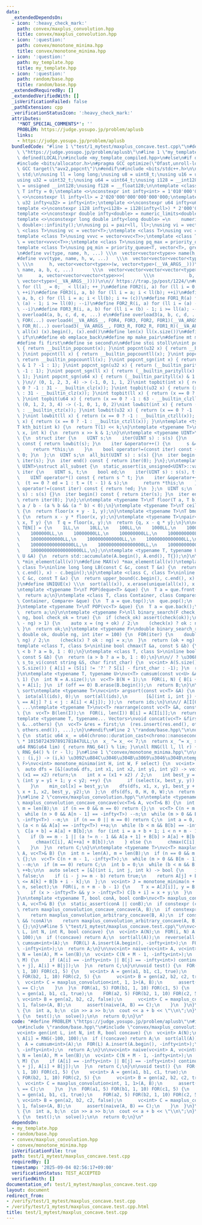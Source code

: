 ```yaml
---
data:
  _extendedDependsOn:
  - icon: ':heavy_check_mark:'
    path: convex/maxplus_convolution.hpp
    title: convex/maxplus_convolution.hpp
  - icon: ':question:'
    path: convex/monotone_minima.hpp
    title: convex/monotone_minima.hpp
  - icon: ':question:'
    path: my_template.hpp
    title: my_template.hpp
  - icon: ':question:'
    path: random/base.hpp
    title: random/base.hpp
  _extendedRequiredBy: []
  _extendedVerifiedWith: []
  _isVerificationFailed: false
  _pathExtension: cpp
  _verificationStatusIcon: ':heavy_check_mark:'
  attributes:
    '*NOT_SPECIAL_COMMENTS*': ''
    PROBLEM: https://judge.yosupo.jp/problem/aplusb
    links:
    - https://judge.yosupo.jp/problem/aplusb
  bundledCode: "#line 1 \"test/1_mytest/maxplus_concave.test.cpp\"\n#define PROBLEM\
    \ \"https://judge.yosupo.jp/problem/aplusb\"\n#line 1 \"my_template.hpp\"\n#if\
    \ defined(LOCAL)\n#include <my_template_compiled.hpp>\n#else\n#if defined(__GNUC__)\n\
    #include <bits/allocator.h>\n#pragma GCC optimize(\"Ofast,unroll-loops\")\n#pragma\
    \ GCC target(\"avx2,popcnt\")\n#endif\n#include <bits/stdc++.h>\n\nusing namespace\
    \ std;\n\nusing ll = long long;\nusing u8 = uint8_t;\nusing u16 = uint16_t;\n\
    using u32 = uint32_t;\nusing u64 = uint64_t;\nusing i128 = __int128;\nusing u128\
    \ = unsigned __int128;\nusing f128 = __float128;\n\ntemplate <class T>\nconstexpr\
    \ T infty = 0;\ntemplate <>\nconstexpr int infty<int> = 1'010'000'000;\ntemplate\
    \ <>\nconstexpr ll infty<ll> = 2'020'000'000'000'000'000;\ntemplate <>\nconstexpr\
    \ u32 infty<u32> = infty<int>;\ntemplate <>\nconstexpr u64 infty<u64> = infty<ll>;\n\
    template <>\nconstexpr i128 infty<i128> = i128(infty<ll>) * 2'000'000'000'000'000'000;\n\
    template <>\nconstexpr double infty<double> = numeric_limits<double>::infinity();\n\
    template <>\nconstexpr long double infty<long double> =\n    numeric_limits<long\
    \ double>::infinity();\n\nusing pi = pair<ll, ll>;\nusing vi = vector<ll>;\ntemplate\
    \ <class T>\nusing vc = vector<T>;\ntemplate <class T>\nusing vvc = vector<vc<T>>;\n\
    template <class T>\nusing vvvc = vector<vvc<T>>;\ntemplate <class T>\nusing vvvvc\
    \ = vector<vvvc<T>>;\ntemplate <class T>\nusing pq_max = priority_queue<T>;\n\
    template <class T>\nusing pq_min = priority_queue<T, vector<T>, greater<T>>;\n\
    \n#define vv(type, name, h, ...) \\\n  vector<vector<type>> name(h, vector<type>(__VA_ARGS__))\n\
    #define vvv(type, name, h, w, ...)   \\\n  vector<vector<vector<type>>> name(\
    \ \\\n      h, vector<vector<type>>(w, vector<type>(__VA_ARGS__)))\n#define vvvv(type,\
    \ name, a, b, c, ...)       \\\n  vector<vector<vector<vector<type>>>> name( \\\
    \n      a, vector<vector<vector<type>>>(       \\\n             b, vector<vector<type>>(c,\
    \ vector<type>(__VA_ARGS__))))\n\n// https://trap.jp/post/1224/\n#define FOR1(a)\
    \ for (ll _ = 0; _ < ll(a); ++_)\n#define FOR2(i, a) for (ll i = 0; i < ll(a);\
    \ ++i)\n#define FOR3(i, a, b) for (ll i = a; i < ll(b); ++i)\n#define FOR4(i,\
    \ a, b, c) for (ll i = a; i < ll(b); i += (c))\n#define FOR1_R(a) for (ll i =\
    \ (a) - 1; i >= ll(0); --i)\n#define FOR2_R(i, a) for (ll i = (a) - 1; i >= ll(0);\
    \ --i)\n#define FOR3_R(i, a, b) for (ll i = (b) - 1; i >= ll(a); --i)\n#define\
    \ overload4(a, b, c, d, e, ...) e\n#define overload3(a, b, c, d, ...) d\n#define\
    \ FOR(...) overload4(__VA_ARGS__, FOR4, FOR3, FOR2, FOR1)(__VA_ARGS__)\n#define\
    \ FOR_R(...) overload3(__VA_ARGS__, FOR3_R, FOR2_R, FOR1_R)(__VA_ARGS__)\n\n#define\
    \ all(x) (x).begin(), (x).end()\n#define len(x) ll(x.size())\n#define elif else\
    \ if\n\n#define eb emplace_back\n#define mp make_pair\n#define mt make_tuple\n\
    #define fi first\n#define se second\n\n#define stoi stoll\n\nint popcnt(int x)\
    \ { return __builtin_popcount(x); }\nint popcnt(u32 x) { return __builtin_popcount(x);\
    \ }\nint popcnt(ll x) { return __builtin_popcountll(x); }\nint popcnt(u64 x) {\
    \ return __builtin_popcountll(x); }\nint popcnt_sgn(int x) { return (__builtin_parity(unsigned(x))\
    \ & 1 ? -1 : 1); }\nint popcnt_sgn(u32 x) { return (__builtin_parity(x) & 1 ?\
    \ -1 : 1); }\nint popcnt_sgn(ll x) { return (__builtin_parityll(x) & 1 ? -1 :\
    \ 1); }\nint popcnt_sgn(u64 x) { return (__builtin_parityll(x) & 1 ? -1 : 1);\
    \ }\n// (0, 1, 2, 3, 4) -> (-1, 0, 1, 1, 2)\nint topbit(int x) { return (x ==\
    \ 0 ? -1 : 31 - __builtin_clz(x)); }\nint topbit(u32 x) { return (x == 0 ? -1\
    \ : 31 - __builtin_clz(x)); }\nint topbit(ll x) { return (x == 0 ? -1 : 63 - __builtin_clzll(x));\
    \ }\nint topbit(u64 x) { return (x == 0 ? -1 : 63 - __builtin_clzll(x)); }\n//\
    \ (0, 1, 2, 3, 4) -> (-1, 0, 1, 0, 2)\nint lowbit(int x) { return (x == 0 ? -1\
    \ : __builtin_ctz(x)); }\nint lowbit(u32 x) { return (x == 0 ? -1 : __builtin_ctz(x));\
    \ }\nint lowbit(ll x) { return (x == 0 ? -1 : __builtin_ctzll(x)); }\nint lowbit(u64\
    \ x) { return (x == 0 ? -1 : __builtin_ctzll(x)); }\n\ntemplate <typename T>\n\
    T kth_bit(int k) {\n  return T(1) << k;\n}\ntemplate <typename T>\nbool has_kth_bit(T\
    \ x, int k) {\n  return x >> k & 1;\n}\n\ntemplate <typename UINT>\nstruct all_bit\
    \ {\n  struct iter {\n    UINT s;\n    iter(UINT s) : s(s) {}\n    int operator*()\
    \ const { return lowbit(s); }\n    iter &operator++() {\n      s &= s - 1;\n \
    \     return *this;\n    }\n    bool operator!=(const iter) const { return s !=\
    \ 0; }\n  };\n  UINT s;\n  all_bit(UINT s) : s(s) {}\n  iter begin() const { return\
    \ iter(s); }\n  iter end() const { return iter(0); }\n};\n\ntemplate <typename\
    \ UINT>\nstruct all_subset {\n  static_assert(is_unsigned<UINT>::value);\n  struct\
    \ iter {\n    UINT s, t;\n    bool ed;\n    iter(UINT s) : s(s), t(s), ed(0) {}\n\
    \    UINT operator*() const { return s ^ t; }\n    iter &operator++() {\n    \
    \  (t == 0 ? ed = 1 : t = (t - 1) & s);\n      return *this;\n    }\n    bool\
    \ operator!=(const iter) const { return !ed; }\n  };\n  UINT s;\n  all_subset(UINT\
    \ s) : s(s) {}\n  iter begin() const { return iter(s); }\n  iter end() const {\
    \ return iter(0); }\n};\n\ntemplate <typename T>\nT floor(T a, T b) {\n  return\
    \ a / b - (a % b && (a ^ b) < 0);\n}\ntemplate <typename T>\nT ceil(T x, T y)\
    \ {\n  return floor(x + y - 1, y);\n}\ntemplate <typename T>\nT bmod(T x, T y)\
    \ {\n  return x - y * floor(x, y);\n}\ntemplate <typename T>\npair<T, T> divmod(T\
    \ x, T y) {\n  T q = floor(x, y);\n  return {q, x - q * y};\n}\n\nconstexpr ll\
    \ TEN[] = {\n    1LL,\n    10LL,\n    100LL,\n    1000LL,\n    10000LL,\n    100000LL,\n\
    \    1000000LL,\n    10000000LL,\n    100000000LL,\n    1000000000LL,\n    10000000000LL,\n\
    \    100000000000LL,\n    1000000000000LL,\n    10000000000000LL,\n    100000000000000LL,\n\
    \    1000000000000000LL,\n    10000000000000000LL,\n    100000000000000000LL,\n\
    \    1000000000000000000LL,\n};\n\ntemplate <typename T, typename U>\nT SUM(const\
    \ U &A) {\n  return std::accumulate(A.begin(), A.end(), T{});\n}\n\n#define MIN(v)\
    \ *min_element(all(v))\n#define MAX(v) *max_element(all(v))\ntemplate <class C,\
    \ class T>\ninline long long LB(const C &c, const T &x) {\n  return lower_bound(c.begin(),\
    \ c.end(), x) - c.begin();\n}\ntemplate <class C, class T>\ninline long long UB(const\
    \ C &c, const T &x) {\n  return upper_bound(c.begin(), c.end(), x) - c.begin();\n\
    }\n#define UNIQUE(x) \\\n  sort(all(x)), x.erase(unique(all(x)), x.end()), x.shrink_to_fit()\n\
    \ntemplate <typename T>\nT POP(deque<T> &que) {\n  T a = que.front();\n  que.pop_front();\n\
    \  return a;\n}\ntemplate <class T, class Container, class Compare>\nT POP(priority_queue<T,\
    \ Container, Compare> &que) {\n  T a = que.top();\n  que.pop();\n  return a;\n\
    }\ntemplate <typename T>\nT POP(vc<T> &que) {\n  T a = que.back();\n  que.pop_back();\n\
    \  return a;\n}\n\ntemplate <typename F>\nll binary_search(F check, ll ok, ll\
    \ ng, bool check_ok = true) {\n  if (check_ok) assert(check(ok));\n  while (llabs(ok\
    \ - ng) > 1) {\n    auto x = (ng + ok) / 2;\n    (check(x) ? ok : ng) = x;\n \
    \ }\n  return ok;\n}\ntemplate <typename F>\ndouble binary_search_real(F check,\
    \ double ok, double ng, int iter = 100) {\n  FOR(iter) {\n    double x = (ok +\
    \ ng) / 2;\n    (check(x) ? ok : ng) = x;\n  }\n  return (ok + ng) / 2;\n}\n\n\
    template <class T, class S>\ninline bool chmax(T &a, const S &b) {\n  return (a\
    \ < b ? a = b, 1 : 0);\n}\ntemplate <class T, class S>\ninline bool chmin(T &a,\
    \ const S &b) {\n  return (a > b ? a = b, 1 : 0);\n}\n\n// ? \u306F -1\nvc<int>\
    \ s_to_vi(const string &S, char first_char) {\n  vc<int> A(S.size());\n  FOR(i,\
    \ S.size()) { A[i] = (S[i] != '?' ? S[i] - first_char : -1); }\n  return A;\n\
    }\n\ntemplate <typename T, typename U>\nvc<T> cumsum(const vc<U> &A, int off =\
    \ 1) {\n  int N = A.size();\n  vc<T> B(N + 1);\n  FOR(i, N) { B[i + 1] = B[i]\
    \ + A[i]; }\n  if (off == 0) B.erase(B.begin());\n  return B;\n}\n\n// stable\
    \ sort\ntemplate <typename T>\nvc<int> argsort(const vc<T> &A) {\n  vc<int> ids(len(A));\n\
    \  iota(all(ids), 0);\n  sort(all(ids),\n       [&](int i, int j) { return (A[i]\
    \ == A[j] ? i < j : A[i] < A[j]); });\n  return ids;\n}\n\n// A[I[0]], A[I[1]],\
    \ ...\ntemplate <typename T>\nvc<T> rearrange(const vc<T> &A, const vc<int> &I)\
    \ {\n  vc<T> B(len(I));\n  FOR(i, len(I)) B[i] = A[I[i]];\n  return B;\n}\n\n\
    template <typename T, typename... Vectors>\nvoid concat(vc<T> &first, const Vectors\
    \ &...others) {\n  vc<T> &res = first;\n  (res.insert(res.end(), others.begin(),\
    \ others.end()), ...);\n}\n#endif\n#line 2 \"random/base.hpp\"\n\nu64 RNG_64()\
    \ {\n  static u64 x_ = u64(chrono::duration_cast<chrono::nanoseconds>(chrono::high_resolution_clock::now().time_since_epoch()).count())\
    \ * 10150724397891781847ULL;\n  x_ ^= x_ << 7;\n  return x_ ^= x_ >> 9;\n}\n\n\
    u64 RNG(u64 lim) { return RNG_64() % lim; }\n\nll RNG(ll l, ll r) { return l +\
    \ RNG_64() % (r - l); }\n#line 1 \"convex/monotone_minima.hpp\"\n\n// select(i,j,k)\
    \ : (i,j) -> (i,k) \u3092\u884C\u3046\u304B\u3069\u3046\u304B\ntemplate <typename\
    \ F>\nvc<int> monotone_minima(int H, int W, F select) {\n  vc<int> min_col(H);\n\
    \  auto dfs = [&](auto& dfs, int x1, int x2, int y1, int y2) -> void {\n    if\
    \ (x1 == x2) return;\n    int x = (x1 + x2) / 2;\n    int best_y = y1;\n    for\
    \ (int y = y1 + 1; y < y2; ++y) {\n      if (select(x, best_y, y)) best_y = y;\n\
    \    }\n    min_col[x] = best_y;\n    dfs(dfs, x1, x, y1, best_y + 1);\n    dfs(dfs,\
    \ x + 1, x2, best_y, y2);\n  };\n  dfs(dfs, 0, H, 0, W);\n  return min_col;\n\
    }\n#line 2 \"convex/maxplus_convolution.hpp\"\n\ntemplate <typename T>\nvc<T>\
    \ maxplus_convolution_concave_concave(vc<T>& A, vc<T>& B) {\n  int n = len(A),\
    \ m = len(B);\n  if (n == 0 && m == 0) return {};\n  vc<T> C(n + m - 1, -infty<T>);\n\
    \  while (n > 0 && A[n - 1] == -infty<T>) --n;\n  while (m > 0 && B[m - 1] ==\
    \ -infty<T>) --m;\n  if (n == 0 || m == 0) return C;\n  int a = 0, b = 0;\n  while\
    \ (a < n && A[a] == -infty<T>) ++a;\n  while (b < m && B[b] == -infty<T>) ++b;\n\
    \  C[a + b] = A[a] + B[b];\n  for (int i = a + b + 1; i < n + m - 1; ++i) {\n\
    \    if (b == m - 1 || (a != n - 1 && A[a + 1] + B[b] > A[a] + B[b + 1])) {\n\
    \      chmax(C[i], A[++a] + B[b]);\n    } else {\n      chmax(C[i], A[a] + B[++b]);\n\
    \    }\n  }\n  return C;\n}\n\ntemplate <typename T>\nvc<T> maxplus_convolution_arbitrary_concave(vc<T>&\
    \ A, vc<T>& B) {\n  int n = len(A), m = len(B);\n  if (n == 0 && m == 0) return\
    \ {};\n  vc<T> C(n + m - 1, -infty<T>);\n  while (m > 0 && B[m - 1] == -infty<T>)\
    \ --m;\n  if (m == 0) return C;\n  int b = 0;\n  while (b < m && B[b] == -infty<T>)\
    \ ++b;\n\n  auto select = [&](int i, int j, int k) -> bool {\n    if (i < k) return\
    \ false;\n    if (i - j >= m - b) return true;\n    return A[j] + B[b + i - j]\
    \ <= A[k] + B[b + i - k];\n  };\n  vc<int> J = monotone_minima(n + m - b - 1,\
    \ n, select);\n  FOR(i, n + m - b - 1) {\n    T x = A[J[i]], y = B[b + i - J[i]];\n\
    \    if (x > -infty<T> && y > -infty<T>) C[b + i] = x + y;\n  }\n  return C;\n\
    }\n\ntemplate <typename T, bool conA, bool conB>\nvc<T> maxplus_convolution(vc<T>&\
    \ A, vc<T>& B) {\n  static_assert(conA || conB);\n  if constexpr (conA && conB)\
    \ return maxplus_convolution_concave_concave(A, B);\n  if constexpr (conA && !conB)\n\
    \    return maxplus_convolution_arbitrary_concave(B, A);\n  if constexpr (conB\
    \ && !conA)\n    return maxplus_convolution_arbitrary_concave(A, B);\n  return\
    \ {};\n}\n#line 5 \"test/1_mytest/maxplus_concave.test.cpp\"\n\nvc<int> gen(int\
    \ L, int N, int R, bool concave) {\n  vc<int> A(N);\n  FOR(i, N) A[i] = RNG(-100,\
    \ 100);\n  if (!concave) return A;\n  sort(all(A));\n  reverse(all(A));\n  A =\
    \ cumsum<int>(A);\n  FOR(L) A.insert(A.begin(), -infty<int>);\n  FOR(R) A.insert(A.end(),\
    \ -infty<int>);\n  return A;\n}\n\nvc<int> naive(vc<int> A, vc<int> B) {\n  int\
    \ N = len(A), M = len(B);\n  vc<int> C(N + M - 1, -infty<int>);\n  FOR(i, N) FOR(j,\
    \ M) {\n    if (A[i] == -infty<int> || B[j] == -infty<int>) continue;\n    chmax(C[i\
    \ + j], A[i] + B[j]);\n  }\n  return C;\n}\n\nvoid test() {\n  FOR(a1, 5) FOR(b1,\
    \ 1, 10) FOR(c1, 5) {\n    vc<int> A = gen(a1, b1, c1, true);\n    FOR(a2, 5)\
    \ FOR(b2, 1, 10) FOR(c2, 5) {\n      vc<int> B = gen(a2, b2, c2, true);\n    \
    \  vc<int> C = maxplus_convolution<int, 1, 1>(A, B);\n      assert(naive(A, B)\
    \ == C);\n    }\n  }\n  FOR(a1, 5) FOR(b1, 1, 10) FOR(c1, 5) {\n    vc<int> A\
    \ = gen(a1, b1, c1, true);\n    FOR(a2, 5) FOR(b2, 1, 10) FOR(c2, 5) {\n     \
    \ vc<int> B = gen(a2, b2, c2, false);\n      vc<int> C = maxplus_convolution<int,\
    \ 1, false>(A, B);\n      assert(naive(A, B) == C);\n    }\n  }\n}\n\nvoid solve()\
    \ {\n  int a, b;\n  cin >> a >> b;\n  cout << a + b << \"\\n\";\n}\n\nsigned main()\
    \ {\n  test();\n  solve();\n\n  return 0;\n}\n"
  code: "#define PROBLEM \"https://judge.yosupo.jp/problem/aplusb\"\n#include \"my_template.hpp\"\
    \n#include \"random/base.hpp\"\n#include \"convex/maxplus_convolution.hpp\"\n\n\
    vc<int> gen(int L, int N, int R, bool concave) {\n  vc<int> A(N);\n  FOR(i, N)\
    \ A[i] = RNG(-100, 100);\n  if (!concave) return A;\n  sort(all(A));\n  reverse(all(A));\n\
    \  A = cumsum<int>(A);\n  FOR(L) A.insert(A.begin(), -infty<int>);\n  FOR(R) A.insert(A.end(),\
    \ -infty<int>);\n  return A;\n}\n\nvc<int> naive(vc<int> A, vc<int> B) {\n  int\
    \ N = len(A), M = len(B);\n  vc<int> C(N + M - 1, -infty<int>);\n  FOR(i, N) FOR(j,\
    \ M) {\n    if (A[i] == -infty<int> || B[j] == -infty<int>) continue;\n    chmax(C[i\
    \ + j], A[i] + B[j]);\n  }\n  return C;\n}\n\nvoid test() {\n  FOR(a1, 5) FOR(b1,\
    \ 1, 10) FOR(c1, 5) {\n    vc<int> A = gen(a1, b1, c1, true);\n    FOR(a2, 5)\
    \ FOR(b2, 1, 10) FOR(c2, 5) {\n      vc<int> B = gen(a2, b2, c2, true);\n    \
    \  vc<int> C = maxplus_convolution<int, 1, 1>(A, B);\n      assert(naive(A, B)\
    \ == C);\n    }\n  }\n  FOR(a1, 5) FOR(b1, 1, 10) FOR(c1, 5) {\n    vc<int> A\
    \ = gen(a1, b1, c1, true);\n    FOR(a2, 5) FOR(b2, 1, 10) FOR(c2, 5) {\n     \
    \ vc<int> B = gen(a2, b2, c2, false);\n      vc<int> C = maxplus_convolution<int,\
    \ 1, false>(A, B);\n      assert(naive(A, B) == C);\n    }\n  }\n}\n\nvoid solve()\
    \ {\n  int a, b;\n  cin >> a >> b;\n  cout << a + b << \"\\n\";\n}\n\nsigned main()\
    \ {\n  test();\n  solve();\n\n  return 0;\n}\n"
  dependsOn:
  - my_template.hpp
  - random/base.hpp
  - convex/maxplus_convolution.hpp
  - convex/monotone_minima.hpp
  isVerificationFile: true
  path: test/1_mytest/maxplus_concave.test.cpp
  requiredBy: []
  timestamp: '2025-09-04 02:56:17+09:00'
  verificationStatus: TEST_ACCEPTED
  verifiedWith: []
documentation_of: test/1_mytest/maxplus_concave.test.cpp
layout: document
redirect_from:
- /verify/test/1_mytest/maxplus_concave.test.cpp
- /verify/test/1_mytest/maxplus_concave.test.cpp.html
title: test/1_mytest/maxplus_concave.test.cpp
---
```


